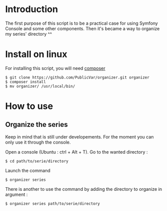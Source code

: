 # Introduction

The first purpose of this script is to be a practical case for using Symfony Console and some other components. 
Then it's became a way to organize my series' directory ^^

# Install on linux

For installing this script, you will need [composer](https://getcomposer.org/doc/00-intro.md)

```
$ git clone https://github.com/PublicVar/organizer.git organizer
$ composer install
$ mv organizer/ /usr/local/bin/

```

# How to use 

## Organize the series

Keep in mind that is still under developements. For the moment you can only use it through the console.

Open a console (Ubuntu : ctrl + Alt + T).
Go to the wanted directory :
```
$ cd path/to/serie/directory
```
Launch the command 
```
$ organizer series
```

There is another to use the command by adding the directory to organize in argument : 
```
$ organizer series path/to/serie/directory
```